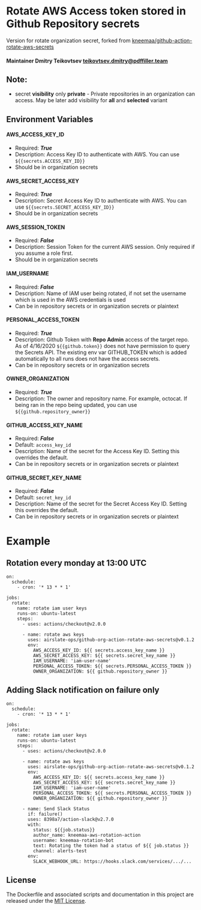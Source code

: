 # Rotate AWS Access token stored in Github Repository secrets

Version for rotate organization secret, forked from [kneemaa/github-action-rotate-aws-secrets](https://github.com/kneemaa/github-action-rotate-aws-secrets)

#### Maintainer Dmitry Teikovtsev <teikovtsev.dmitry@pdffiller.team>

## Note:
- secret **visibility** only **private** - Private repositories in an organization can access. May be later add visibility for **all** and **selected** variant

## Environment Variables
#### AWS_ACCESS_KEY_ID
- Required: ***True***
- Description: Access Key ID to authenticate with AWS. You can use `${{secrets.ACCESS_KEY_ID}}`
- Should be in organization secrets

#### AWS_SECRET_ACCESS_KEY
- Required: ***True***
- Description: Secret Access Key ID to authenticate with AWS. You can use `${{secrets.SECRET_ACCESS_KEY_ID}}`
- Should be in organization secrets

#### AWS_SESSION_TOKEN
- Required: ***False***
- Description: Session Token for the current AWS session. Only required if you assume a role first.
- Should be in organization secrets

#### IAM_USERNAME
- Required: ***False***
- Description: Name of IAM user being rotated, if not set the username which is used in the AWS credentials is used
- Can be in repository secrets or in organization secrets or plaintext

#### PERSONAL_ACCESS_TOKEN
- Required: ***True***
- Description: Github Token with **Repo Admin** access of the target repo. As of 4/16/2020 `${{github.token}}` does not have permission to query the Secrets API. The existing env var GITHUB_TOKEN which is added automatically to all runs does not have the access secrets.
- Can be in repository secrets or in organization secrets

#### OWNER_ORGANIZATION
- Required: ***True***
- Description: The owner and repository name. For example, octocat. If being ran in the repo being updated, you can use `${{github.repository_owner}}`

#### GITHUB_ACCESS_KEY_NAME
- Required: ***False***
- Default: `access_key_id`
- Description: Name of the secret for the Access Key ID. Setting this overrides the default.
- Can be in repository secrets or in organization secrets or plaintext

#### GITHUB_SECRET_KEY_NAME
- Required: ***False***
- Default: `secret_key_id`
- Description: Name of the secret for the Secret Access Key ID. Setting this overrides the default.
- Can be in repository secrets or in organization secrets or plaintext

# Example
## Rotation every monday at 13:00 UTC
```
on:
  schedule:
    - cron: '* 13 * * 1'

jobs:
  rotate:
    name: rotate iam user keys
    runs-on: ubuntu-latest
    steps:
      - uses: actions/checkout@v2.0.0

      - name: rotate aws keys
        uses: airslate-ops/github-org-action-rotate-aws-secrets@v0.1.2
        env:
          AWS_ACCESS_KEY_ID: ${{ secrets.access_key_name }}
          AWS_SECRET_ACCESS_KEY: ${{ secrets.secret_key_name }}
          IAM_USERNAME: 'iam-user-name'
          PERSONAL_ACCESS_TOKEN: ${{ secrets.PERSONAL_ACCESS_TOKEN }}
          OWNER_ORGANIZATION: ${{ github.repository_owner }}
```

## Adding Slack notification on failure only
```
on:
  schedule:
    - cron: '* 13 * * 1'

jobs:
  rotate:
    name: rotate iam user keys
    runs-on: ubuntu-latest
    steps:
      - uses: actions/checkout@v2.0.0

      - name: rotate aws keys
        uses: airslate-ops/github-org-action-rotate-aws-secrets@v0.1.2
        env:
          AWS_ACCESS_KEY_ID: ${{ secrets.access_key_name }}
          AWS_SECRET_ACCESS_KEY: ${{ secrets.secret_key_name }}
          IAM_USERNAME: 'iam-user-name'
          PERSONAL_ACCESS_TOKEN: ${{ secrets.PERSONAL_ACCESS_TOKEN }}
          OWNER_ORGANIZATION: ${{ github.repository_owner }}

      - name: Send Slack Status
        if: failure()
        uses: 8398a7/action-slack@v2.7.0
        with:
          status: ${{job.status}}
          author_name: kneemaa-aws-rotation-action
          username: kneemaa-rotation-bot
          text: Rotating the token had a status of ${{ job.status }}
          channel: alerts-test
        env:
          SLACK_WEBHOOK_URL: https://hooks.slack.com/services/.../...
```
## License
The Dockerfile and associated scripts and documentation in this project are released under the [MIT License](LICENSE).
